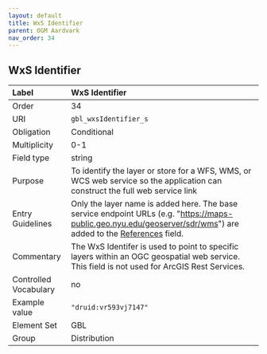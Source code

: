 ```yaml
---
layout: default
title: WxS Identifier
parent: OGM Aardvark
nav_order: 34
---
```


## WxS Identifier

| Label                 | WxS Identifier |
|:----------------------|:---------------|
| Order           | 34 |
| URI                   | `gbl_wxsIdentifier_s` |
| Obligation            | Conditional |
| Multiplicity          | 0-1 |
| Field type            | string |
| Purpose               | To identify the layer or store for a WFS, WMS, or WCS web service so the application can construct the full web service link |
| Entry Guidelines      | Only the layer name is added here. The base service endpoint URLs (e.g. "https://maps-public.geo.nyu.edu/geoserver/sdr/wms") are added to the [References](https://opengeometadata.github.io/docs/aardvarkSchema/references) field. |
| Commentary            | The WxS Identifer is used to point to specific layers within an OGC geospatial web service. This field is not used for ArcGIS Rest Services. |
| Controlled Vocabulary | no |
| Example value         | `"druid:vr593vj7147"` |
| Element Set           | GBL |
| Group                 | Distribution |
